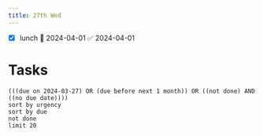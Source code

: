 ```yaml
---
title: 27th Wed
---
```

- [x] lunch 📅 2024-04-01 ✅ 2024-04-01
# Tasks
```tasks
(((due on 2024-03-27) OR (due before next 1 month)) OR ((not done) AND ((no due date))))
sort by urgency
sort by due
not done
limit 20
```